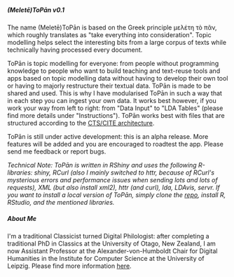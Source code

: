 ##### (Meletē)ToPān v0.1

The name (Meletē)ToPān is based on the Greek principle μελέτη τὸ πᾶν, which roughly translates as "take everything into consideration". Topic modelling helps select the interesting bits from a large corpus of texts while technically having processed every document.

ToPān is topic modelling for everyone: from people without programming knowledge to people who want to build teaching and text-reuse tools and apps based on topic modelling data without having to develop their own tool or having to majorly restructure their textual data. ToPān is made to be shared and used. This is why I have modularised ToPān in such a way that in each step you can ingest your own data. It works best however, if you work your way from left to right: from "Data Input" to "LDA Tables" (please find more details under "Instructions"). ToPān works best with files that are structured according to the <a href="http://cite-architecture.github.io" target="_blank">CTS/CITE architecture</a>.

ToPān is still under active development: this is an alpha release. More features will be added and you are encouraged to roadtest the app. Please send me feedback or report bugs.

*Technical Note: ToPān is written in RShiny and uses the following R-libraries: shiny, RCurl (also I mainly switched to httr, because of RCurl's mysterious errors and performance issues when sending lots and lots of requests), XML (but also install xml2), httr (and curl), lda, LDAvis, servr. If you want to install a local version of ToPān, simply clone the  <a href="https://github.com/ThomasK81/ToPan" target="_blank">repo</a>, install R, RStudio, and the mentioned libraries.*

##### About Me

I'm a traditional Classicist turned Digital Philologist: after completing a traditional PhD in Classics at the University of Otago, New Zealand, I am now Assistant Professor at the Alexander-von-Humboldt Chair for Digital Humanities in the Institute for Computer Science at the University of Leipzig. Please find more information <a href="http://www.dh.uni-leipzig.de/wo/team/thomas-koentges/" target="_blank">here</a>.
